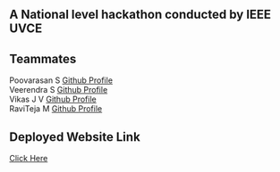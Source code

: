 ## A National level hackathon conducted by IEEE UVCE

## Teammates
Poovarasan S   [Github Profile](https://github.com/poovarasansivakumar2003 "Directed to Poovarasan's Github Profile")<br>
Veerendra S    [Github Profile](https://github.com/Veerendras2004 "Directed to Veerendra's Github Profile")<br>
Vikas J V      [Github Profile](https://github.com/Vikas-j-v "Directed to Vikas's Github Profile")<br>
RaviTeja M     [Github Profile](https://github.com/Raviteja112004 "Directed to Raviteja's Github Profile")

## Deployed Website Link
[Click Here](https://poovarasansivakumar2003.github.io/Codefury-6.0/ "Directed to Deployed Website")
